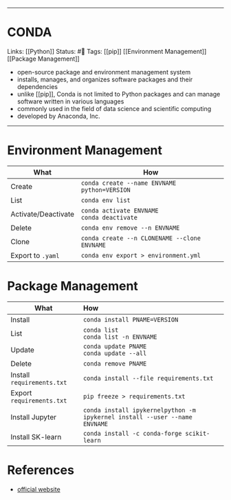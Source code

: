 ___
# CONDA
Links: [[Python]]
Status: #🌳 
Tags: [[pip]] [[Environment Management]] [[Package Management]]
<!--- Created on: 2023.08.19, 18:49 --->

- open-source package and environment management system
- installs, manages, and organizes software packages and their dependencies
- unlike [[pip]], Conda is not limited to Python packages and can manage software written in various languages
- commonly used in the field of data science and scientific computing
- developed by Anaconda, Inc.
___

# Environment Management
| What                | How                                              |
| ------------------- | ------------------------------------------------ |
| Create              | `conda create --name ENVNAME python=VERSION`     |
| List                | `conda env list`                                 |
| Activate/Deactivate | `conda activate ENVNAME` <br /> `conda deactivate` |
| Delete              | `conda env remove --n ENVNAME`                   |
| Clone               | `conda create --n CLONENAME --clone ENVNAME`     |
| Export to ``.yaml`` | `conda env export > environment.yml`             |

# Package Management

| What                         | How                                                                        |
| ---------------------------- |:-------------------------------------------------------------------------- |
| Install                      | `conda install PNAME=VERSION`                                              |
| List                         | `conda list` <br /> `conda list -n ENVNAME`                                |
| Update                       | `conda update PNAME` <br /> `conda update --all`                           |
| Delete                       | `conda remove PNAME`                                                       |
| Install `requirements.txt` | `conda install --file requirements.txt`                                    |
| Export `requirements.txt`                             | `pip freeze > requirements.txt`                                                                            |
| Install Jupyter              | `conda install ipykernelpython -m ipykernel install --user --name ENVNAME` |
| Install SK-learn             | `conda install -c conda-forge scikit-learn`                                |

# References
- [official website](https://docs.conda.io/projects/conda/en/latest/user-guide/install/index.html)